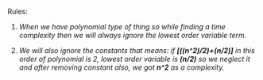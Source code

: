 Rules:
1. *When we have polynomial type of thing so while finding a time complexity then we will always ignore the lowest order variable term.*

2. *We will also ignore the constants*
    _that means: if **[((n^2)/2)+(n/2)]** in this order of polynomial is 2, lowest order variable is **(n/2)** so we neglect it and after removing constant also, we got **n^2** as a complexity._

